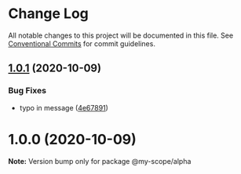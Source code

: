 # Change Log

All notable changes to this project will be documented in this file.
See [Conventional Commits](https://conventionalcommits.org) for commit guidelines.

<a name="1.0.1"></a>
## [1.0.1](https://github.com/Grants52/lerna-conventional-commits/compare/@my-scope/alpha@1.0.0...@my-scope/alpha@1.0.1) (2020-10-09)


### Bug Fixes

* typo in message ([4e67891](https://github.com/Grants52/lerna-conventional-commits/commit/4e67891))




<a name="1.0.0"></a>
# 1.0.0 (2020-10-09)




**Note:** Version bump only for package @my-scope/alpha
